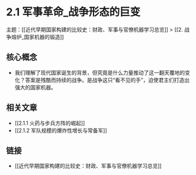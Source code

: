 # 2.1 军事革命_战争形态的巨变

主题：[[近代早期国家构建的比较史：财政、军事与官僚机器学习总览]] > [[2. 战争熔炉_国家机器的锻造]]

## 核心概念

- 我们理解了现代国家诞生的背景，但究竟是什么力量推动了这一翻天覆地的变化？答案是残酷而持续的战争。是战争这只“看不见的手”，迫使君主们打造出强大的国家机器。

## 相关文章

- [[2.1.1 火药与步兵方阵的崛起]]
- [[2.1.2 军队规模的爆炸性增长与常备军]]

## 链接

- [[近代早期国家构建的比较史：财政、军事与官僚机器学习总览]]
